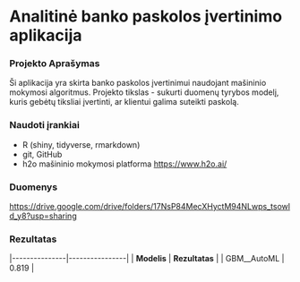# Analitinė banko paskolos įvertinimo aplikacija

### Projekto Aprašymas

Ši aplikacija yra skirta banko paskolos įvertinimui naudojant mašininio mokymosi algoritmus. Projekto tikslas - sukurti duomenų tyrybos modelį, kuris gebėtų tiksliai įvertinti, ar klientui galima suteikti paskolą.

### Naudoti įrankiai

-   R (shiny, tidyverse, rmarkdown)
-   git, GitHub
-   h2o mašininio mokymosi platforma <https://www.h2o.ai/>

### Duomenys

<https://drive.google.com/drive/folders/17NsP84MecXHyctM94NLwps_tsowld_y8?usp=sharing>

### Rezultatas

|---------------|----------------|
| **Modelis**   | **Rezultatas** |
| GBM\_\_AutoML | 0.819          |
